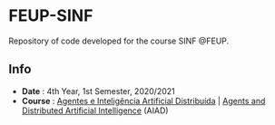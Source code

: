 # FEUP-SINF
Repository of code developed for the course SINF @FEUP.

## Info
* **Date** : 4th Year, 1st Semester, 2020/2021
* **Course** : [Agentes e Inteligência Artificial Distribuída](https://sigarra.up.pt/feup/pt/ucurr_geral.ficha_uc_view?pv_ocorrencia_id=459491) | [Agents and Distributed Artificial Intelligence](https://sigarra.up.pt/feup/en/ucurr_geral.ficha_uc_view?pv_ocorrencia_id=459491) (AIAD)
